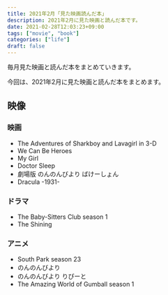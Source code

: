 ```yaml
---
title: 2021年2月「見た映画読んだ本」
description: 2021年2月に見た映画と読んだ本です。
date: 2021-02-28T12:03:23+09:00
tags: ["movie", "book"]
categories: ["life"]
draft: false
---
```


毎月見た映画と読んだ本をまとめていきます。

今回は、2021年2月に見た映画と読んだ本をまとめます。

## 映像

### 映画

* The Adventures of Sharkboy and Lavagirl in 3-D
* We Can Be Heroes
* My Girl
* Doctor Sleep
* 劇場版 のんのんびより ばけーしょん
* Dracula -1931-

### ドラマ

* The Baby-Sitters Club season 1
* The Shining

### アニメ

* South Park season 23
* のんのんびより
* のんのんびより りぴーと
* The Amazing World of Gumball season 1
